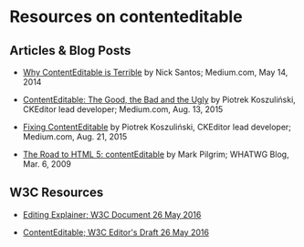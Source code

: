 # Resources on contenteditable

## Articles &amp; Blog Posts

* [Why ContentEditable is Terrible](https://medium.engineering/why-contenteditable-is-terrible-122d8a40e480#.9tiaal7bc) by Nick Santos; Medium.com, May 14, 2014

* [ContentEditable: The Good, the Bad and the Ugly](https://medium.com/content-uneditable/contenteditable-the-good-the-bad-and-the-ugly-261a38555e9c#.a6bmsi511) by Piotrek Koszuliński, CKEditor lead developer; Medium.com, Aug. 13, 2015

* [Fixing ContentEditable](https://medium.com/content-uneditable/fixing-contenteditable-1a9a5073c35d#.hgyzapq3w) by Piotrek Koszuliński, CKEditor lead developer; Medium.com, Aug. 21, 2015

* [The Road to HTML 5: contentEditable](https://blog.whatwg.org/the-road-to-html-5-contenteditable) by Mark Pilgrim; WHATWG Blog, Mar. 6, 2009

## W3C Resources

* [Editing Explainer; W3C Document 26 May 2016](https://w3c.github.io/editing/editing-explainer.html)

* [ContentEditable; W3C Editor's Draft 26 May 2016](https://w3c.github.io/editing/contentEditable.html)
